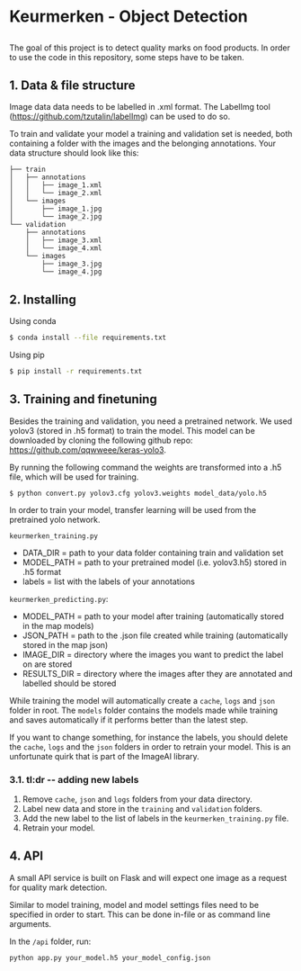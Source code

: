 # Keurmerken - Object Detection

## 

The goal of this project is to detect quality marks on food products. In order to use the code in this repository, some steps have to be taken.

## 1. Data & file structure

Image data data needs to be labelled in .xml format. The LabelImg tool (https://github.com/tzutalin/labelImg) can be used to do so.

To train and validate your model a training and validation set is needed, both containing a folder with the images and the belonging annotations. Your data structure should look like this:

```
├── train
│   ├── annotations
│   │   ├── image_1.xml
│   │   └── image_2.xml
│   └── images
│       ├── image_1.jpg
│       └── image_2.jpg
└── validation
    ├── annotations
    │   ├── image_3.xml
    │   └── image_4.xml
    └── images
        ├── image_3.jpg
        └── image_4.jpg
```
## 2. Installing 

Using conda
```bash
$ conda install --file requirements.txt
```

Using pip
```bash
$ pip install -r requirements.txt
```

## 3. Training and finetuning

Besides the training and validation, you need a pretrained network. We used yolov3 (stored in .h5 format) to train the model. This model can be downloaded by cloning the following github repo: 
https://github.com/qqwweee/keras-yolo3.

By running the following command the weights are transformed into a .h5 file, which will be used for training. 

```console
$ python convert.py yolov3.cfg yolov3.weights model_data/yolo.h5
```


In order to train your model, transfer learning will be used from the pretrained yolo network.

```keurmerken_training.py```
- DATA_DIR =  path to your data folder containing train and validation set
- MODEL_PATH =  path to your pretrained model (i.e. yolov3.h5) stored in .h5 format
- labels = list with the labels of your annotations


```keurmerken_predicting.py```:

- MODEL_PATH =  path to your model after training (automatically stored in the map models)
- JSON_PATH = path to the .json file created while training (automatically stored in the map json)
- IMAGE_DIR =  directory where the images you want to predict the label on are stored
- RESULTS_DIR =  directory where the images after they are annotated and labelled should be stored

While training the model will automatically create a ```cache```, ```logs``` and ```json``` folder in root. The ```models``` folder contains the models made while training and saves automatically if it performs better than the latest step.

If you want to change something, for instance the labels, you should delete the ```cache```, ```logs``` and the ```json``` folders in order to retrain your model. This is an unfortunate quirk that is part of the ImageAI library.

### 3.1. tl:dr -- adding new labels

1. Remove ```cache```, ```json``` and ```logs``` folders from your data directory.
2. Label new data and store in the ```training``` and ```validation``` folders.
3. Add the new label to the list of labels in the ```keurmerken_training.py``` file.
4. Retrain your model.

## 4. API

A small API service is built on Flask and will expect one image as a request for quality mark detection.

Similar to model training, model and model settings files need to be specified in order to start. This can be done in-file or as command line arguments.

In the ```/api``` folder, run:
```bash
python app.py your_model.h5 your_model_config.json
```